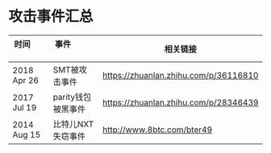 # 攻击事件汇总


|时间          |事件             |相关链接                                |          
|--------------|----------------|---------------------------------------|
|2018 Apr 26 |SMT被攻击事件 | https://zhuanlan.zhihu.com/p/36116810 |
|2017 Jul 19 |parity钱包被黑事件| https://zhuanlan.zhihu.com/p/28346439
|2014 Aug 15 |比特儿NXT失窃事件 |http://www.8btc.com/bter49 |
